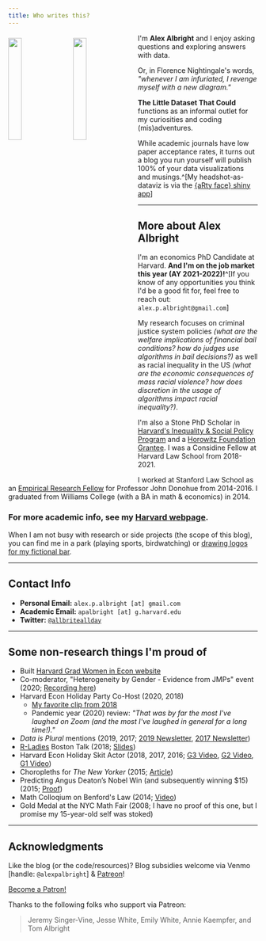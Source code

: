 ```yaml
---
title: Who writes this?
---
```


<img src="/./about_files/headshots/alex-albright-headshot.png" style="float: left; margin-right: 15px; margin-top: 8px" alt="" width="23%" height="23%" /> 

<img src="/./about_files/headshots/dv/headshot-dots.png" style="float: left; margin-right: 15px; margin-top: 8px" alt="" width="23%" height="23%" />

I'm **Alex Albright** and I enjoy asking questions and exploring answers with data.

Or, in Florence Nightingale's words, *"whenever I am infuriated, I revenge myself with a new diagram."*

**The Little Dataset That Could** functions as an informal outlet for my curiosities and coding (mis)adventures. 

While academic journals have low paper acceptance rates, it turns out a blog you run yourself will publish 100% of your data visualizations and musings.^[My headshot-as-dataviz is via the [{aRty face} shiny app](https://d-qn.shinyapps.io/rtify/)]

---

## More about Alex Albright

I'm an economics PhD Candidate at Harvard. **And I'm on the job market this year (AY 2021-2022)!**^[If you know of any opportunities you think I'd be a good fit for, feel free to reach out:<br> `alex.p.albright@gmail.com`]

 

My research focuses on criminal justice system policies *(what are the welfare implications of financial bail conditions? how do judges use algorithms in bail decisions?)* as well as racial inequality in the US *(what are the economic consequences of mass racial violence? how does discretion in the usage of algorithms impact racial inequality?)*.

I'm also a Stone PhD Scholar in [Harvard's Inequality & Social Policy Program](https://inequality.hks.harvard.edu/) and a [Horowitz Foundation Grantee](https://www.horowitz-foundation.org/). I was a Considine Fellow at Harvard Law School from 2018-2021. 

I worked at Stanford Law School as an [Empirical Research Fellow](https://law.stanford.edu/empirical-research-fellowship/) for Professor John Donohue from 2014-2016. I graduated from Williams College (with a BA in math & economics) in 2014.

### For more academic info, see my [Harvard webpage](https://scholar.harvard.edu/apalbright).

When I am not busy with research or side projects (the scope of this blog), you can find me in a park (playing sports, birdwatching) or [drawing logos for my fictional bar](https://twitter.com/AllbriteAllday/status/1360364187587801089?s=20).

---

## Contact Info

- **Personal Email:** `alex.p.albright [at] gmail.com`
- **Academic Email:** `apalbright [at] g.harvard.edu`
- **Twitter:** [`@allbriteallday`](https://twitter.com/AllbriteAllday)

---

## Some non-research things I'm proud of

- Built [Harvard Grad Women in Econ website](https://harvardgwe.com/)
- Co-moderator, "Heterogeneity by Gender - Evidence from JMPs" event (2020; [Recording here](https://harvard.zoom.us/rec/play/FRDGsBJG5j00_tkut0u_OZPOy2sKHBMle1QxY4BJVsIx0AxhRbus28xV6gO1OmKpOYkpadB9MJkFKgVM.9DS9r0_PArYqHXzD?startTime=1607438765000))
- Harvard Econ Holiday Party Co-Host (2020, 2018)
  - [My favorite clip from 2018](https://twitter.com/AllbriteAllday/status/1071169713101778944)
  - Pandemic year (2020) review: *"That was by far the most I've laughed on Zoom (and the most I've laughed in general for a long time!)."*
- *Data is Plural* mentions (2019, 2017; [2019 Newsletter](https://tinyletter.com/data-is-plural/letters/data-is-plural-2019-02-20-edition), [2017 Newsletter](https://tinyletter.com/data-is-plural/letters/data-is-plural-2017-11-08-edition))
- [R-Ladies](https://rladies.org/) Boston Talk (2018; [Slides](/about_files/slides/Albright_rladies.pdf))
- Harvard Econ Holiday Skit Actor (2018, 2017, 2016; [G3 Video](https://www.youtube.com/watch?v=5t-kS3l0Wlo), [G2 Video](https://www.youtube.com/watch?v=xU0NAKqRoY4&t=338s), [G1 Video](https://www.youtube.com/watch?v=SW0vVQQZ0TE))
- Choropleths for *The New Yorker* (2015; [Article](https://www.newyorker.com/culture/culture-desk/which-u-s-state-performs-best-in-the-new-yorker-caption-contest))
- Predicting Angus Deaton’s Nobel Win (and subsequently winning $15) (2015; [Proof](/about_files/venmogrant.png))
- Math Colloqium on Benford's Law (2014; [Video](https://www.youtube.com/watch?v=YIQOvAqFFLo)) 
- Gold Medal at the NYC Math Fair (2008; I have no proof of this one, but I promise my 15-year-old self was stoked) 

---

## Acknowledgments

Like the blog (or the code/resources)? Blog subsidies welcome via Venmo [handle: `@alexpalbright`] & [Patreon](https://www.patreon.com/allbriteallday)!

<a href="https://www.patreon.com/bePatron?u=13177541" data-patreon-widget-type="become-patron-button">Become a Patron!</a><script async src="https://c6.patreon.com/becomePatronButton.bundle.js"></script>

Thanks to the following folks who support via Patreon:

> Jeremy Singer-Vine, Jesse White, Emily White, Annie Kaempfer, and Tom Albright
